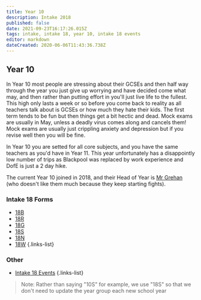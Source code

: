 ```yaml
---
title: Year 10
description: Intake 2018
published: false
date: 2021-09-23T16:17:26.015Z
tags: intake, intake 18, year 10, intake 18 events
editor: markdown
dateCreated: 2020-06-06T11:43:36.738Z
---
```


## Year 10
In Year 10 most people are stressing about their GCSEs and then half way through the year you just give up worrying and have decided come what may, and then rather than putting effort in you'll just live life to the fullest. This high only lasts a week or so before you come back to reality as all teachers talk about is GCSEs or how much they hate their kids.
The first term tends to be fun but then things get a bit hectic and dead. Mock exams are usually in May, unless a deadly virus comes along and cancels them! Mock exams are usually just crippling anxiety and depression but if you revise well then you will be fine. 

In Year 10 you are setted for all core subjects, and you have the same teachers as you'd have in Year 11. This year unfortunately has a disappointly low number of trips as Blackpool was replaced by work experience and DofE is just a 2 day hike.

The current Year 10 joined in 2018, and their Head of Year is [Mr Grehan](/teachers/mr-grehan) (who doesn't like them much because they keep starting fights).

### Intake 18 Forms
- [18B](/students/intake18/b)
- [18R](/students/intake18/r)
- [18G](/students/intake18/g)
- [18S](/students/intake18/s)
- [18N](/students/intake18/n)
- [18W](/students/intake18/w)
{.links-list}

### Other
- [Intake 18 Events](/students/intake18/events)
{.links-list}

> Note:  Rather than saying "10S" for example, we use "18S" so that we don't need to update the year group each new school year
